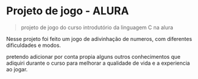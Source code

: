 # Projeto de jogo - ALURA
>projeto de jogo do curso introdutório da linguagem C na alura

Nesse projeto foi feito um jogo de adivinhação de numeros, com diferentes dificuldades e modos.

pretendo adicionar por conta propia alguns outros conhecimentos que adiquiri durante o curso para melhorar a qualidade de vida e a experiencia ao jogar.
